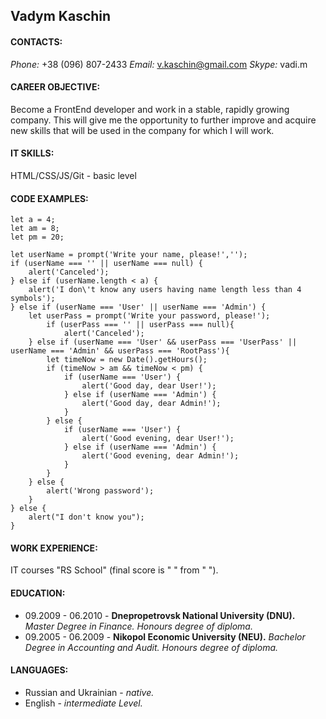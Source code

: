 ## Vadym Kaschin


#### CONTACTS:
*Phone:*  +38 (096) 807-2433
*Email:* v.kaschin@gmail.com
*Skype:* vadi.m


#### CAREER OBJECTIVE:
Become a FrontEnd developer and work in a stable, rapidly growing company. This will give me the opportunity to further improve and acquire new skills that will be used in the company for which I will work. 


#### IT SKILLS:
HTML/CSS/JS/Git - basic level


#### CODE EXAMPLES:
```
let a = 4;
let am = 8;
let pm = 20;

let userName = prompt('Write your name, please!','');
if (userName === '' || userName === null) {
    alert('Canceled');
} else if (userName.length < a) {
    alert('I don\'t know any users having name length less than 4 symbols');
} else if (userName === 'User' || userName === 'Admin') {
    let userPass = prompt('Write your password, please!');
        if (userPass === '' || userPass === null){
            alert('Canceled');
    } else if (userName === 'User' && userPass === 'UserPass' || userName === 'Admin' && userPass === 'RootPass'){
        let timeNow = new Date().getHours();
        if (timeNow > am && timeNow < pm) {
            if (userName === 'User') {
                alert('Good day, dear User!');
            } else if (userName === 'Admin') {
                alert('Good day, dear Admin!');
            }
        } else {
            if (userName === 'User') {
                alert('Good evening, dear User!');
            } else if (userName === 'Admin') {
                alert('Good evening, dear Admin!');
            } 
        } 
    } else {
        alert('Wrong password');
    } 
} else {
    alert("I don't know you");
}
```

#### WORK EXPERIENCE:
IT courses "RS School" (final score is " " from " ").


#### EDUCATION:
* 09.2009 - 06.2010 - **Dnepropetrovsk National University (DNU).**
*Master Degree in Finance. Honours degree of diploma.*
* 09.2005 - 06.2009 - **Nikopol Economic University (NEU).**
*Bachelor Degree in Accounting and Audit. Honours degree of diploma.*


#### LANGUAGES:
* Russian and Ukrainian - *native.*  
* English - *intermediate Level.* 
